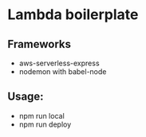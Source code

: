 # Lambda boilerplate

## Frameworks

* aws-serverless-express
* nodemon with babel-node

## Usage: 

* npm run local
* npm run deploy 

